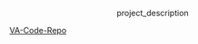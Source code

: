 <p align="center">
    project_description
    <br />

<a href="[https://github.com/department-of-veterans-affairs/va-code-project-template]">VA-Code-Repo</a>
  </p>
</div>
